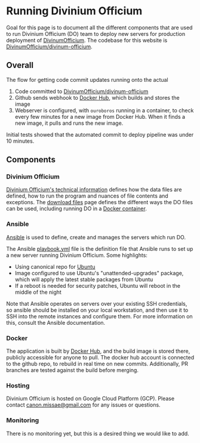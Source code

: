# Running Divinium Officium

Goal for this page is to document all the different components that are used to run Divinium Officium (DO) team to deploy new servers for production deployment of [DivinumOfficium](https://www.divinumofficium.com/).  The codebase for this website is [DivinumOfficium/divinum-officium](https://github.com/DivinumOfficium/divinum-officium).

## Overall
The flow for getting code commit updates running onto the actual 

1. Code committed to [DivinumOfficium/divinum-officium](https://github.com/DivinumOfficium/divinum-officium)
2. Github sends webhook to [Docker Hub](https://hub.docker.com/r/divinumofficiumweb/divinumofficium), which builds and stores the image
2. Webserver is configured, with `ouroboros` running in a container, to check every few minutes for a new image from Docker Hub. When it finds a new image, it pulls and runs the new image.

Initial tests showed that the automated commit to deploy pipeline was under 10 minutes.

## Components

### Divinium Officium

[Divinium Officium's technical information](https://www.divinumofficium.com/www/horas/Help/technical.html) defines how the data files are defined, how to run the program and nuances of file contents and exceptions.  The [download files](https://www.divinumofficium.com/www/horas/Help/download.html) page defines the different ways the DO files can be used, including running DO in a [Docker container](https://www.docker.com/why-docker).

### Ansible

[Ansible](https://www.ansible.com/overview/it-automation) is used to define, create and manages the servers which run DO.

The Ansible [playbook.yml](https://github.com/DivinumOfficium/ansible-deployment/blob/master/playbook.yml) file is the definition file that Ansible runs to set up a new server running Divinium Officium. Some highlights:

* Using canonical repo for [Ubuntu](https://help.ubuntu.com/community/Repositories/Ubuntu)
* Image configured to use Ubuntu's "unattended-upgrades" package, which will apply the latest stable packages from Ubuntu
* If a reboot is needed for security patches, Ubuntu will reboot in the middle of the night

Note that Ansible operates on servers over your existing SSH credentials, so ansible should be installed on your local workstation, and then use it to SSH into the remote instances and configure them. For more information on this, consult the Ansible documentation.

### Docker

The application is built by [Docker Hub](https://hub.docker.com/r/divinumofficiumweb/divinumofficium), and the build image is stored there, publicly accessible for anyone to pull. The docker hub account is connected to the github repo, to rebuild in real time on new commits. Additionally, PR branches are tested against the build before merging.

### Hosting

Divinium Officium is hosted on Google Cloud Platform (GCP).  Please contact <canon.missae@gmail.com> for any issues or questions.

### Monitoring

There is no monitoring yet, but this is a desired thing we would like to add.

